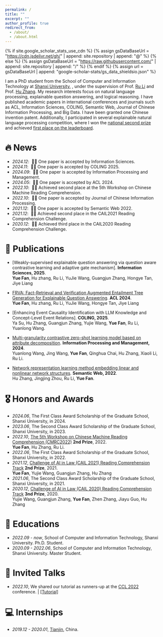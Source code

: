 ```yaml
---
permalink: /
title: ""
excerpt: ""
author_profile: true
redirect_from: 
  - /about/
  - /about.html
---
```


{% if site.google_scholar_stats_use_cdn %}
{% assign gsDataBaseUrl = "https://cdn.jsdelivr.net/gh/" | append: site.repository | append: "@" %}
{% else %}
{% assign gsDataBaseUrl = "https://raw.githubusercontent.com/" | append: site.repository | append: "/" %}
{% endif %}
{% assign url = gsDataBaseUrl | append: "google-scholar-stats/gs_data_shieldsio.json" %}

<span class='anchor' id='about-me'></span>

I am a PhD student from the School of Computer and Information Technology at [Shanxi University](https://www.sxu.edu.cn/), , under the supervision of Prof. [Ru Li](http://cs.sxu.edu.cn/faculty/professor/1448/index.htm) and Prof. [Hu Zhang](http://cs.sxu.edu.cn/faculty/professor/3367/index.htm). 
My research interests focus on natural language processing, explainable question answering, and logical reasoning. I have published academic papers in international conferences and journals such as ACL, Information Sciences, COLING, Semantic Web, Journal of Chinese Information Processing, and Big Data. I have been granted one Chinese invention patent. Additionally, I participated in several explainable natural language processing competition, where I won the [national second prize](https://hfl-rc.github.io/cmrc2022/results/) and achieved [first place on the leaderboard](https://aistudio.baidu.com/competition/detail/447/0/leaderboard). 


# 🔥 News
- *2024.12*: &nbsp;🎉🎉 One paper is accepted by Information Sciences.
- *2024.11*: &nbsp;🎉🎉 One paper is accepted by COLING 2025.
- *2024.09*: &nbsp;🎉🎉 One paper is accepted by Information Processing and Management.
- *2024.05*: &nbsp;🎉🎉 One paper is accepted by ACL 2024.
- *2022.10*: &nbsp;🎉🎉 Achieved second place at the 5th Workshop on Chinese Machine Reading Comprehension.
- *2022.10*: &nbsp;🎉🎉 One paper is accepted by Journal of Chinese Information Processing.
- *2021.12*: &nbsp;🎉🎉 One paper is accepted by Semantic Web 2022.
- *2021.12*: &nbsp;🎉🎉 Achieved second place in the CAIL2021 Reading Comprehension Challenge.
- *2020.12*: &nbsp;🎉🎉 Achieved third place in the CAIL2020 Reading Comprehension Challenge.

# 📝 Publications 

- [Weakly-supervised explainable question answering via question aware contrastive learning and adaptive gate mechanism]. **Information Sciences, 2025**.  
**Yue Fan**, Hu zhang, Ru Li, YuJie Wang, Guangjun Zhang, Hongye Tan, Jiye Liang

- [FRVA: Fact-Retrieval and Verification Augmented Entailment Tree Generation for Explainable Question Answering](https://2024.aclweb.org/program/finding_papers/). **ACL 2024**.  
**Yue Fan**, Hu zhang, Ru Li, YuJie Wang, Hongye Tan, Jiye Liang

- [Enhancing Event Causality Identification with LLM Knowledge and Concept-Level Event Relations]. **COLING, 2025**.      
Ya Su, Hu Zhang, Guangjun Zhang, Yujie Wang, **Yue Fan**, Ru Li, Yuanlong Wang.

- [Multi-granularity contrastive zero-shot learning model based on attribute decomposition](https://www.sciencedirect.com/science/article/pii/S0306457324002577). **Information Processing and Management, 2024**.      
Yuanlong Wang, Jing Wang, **Yue Fan**, Qinghua Chai, Hu Zhang, Xiaoli Li, Ru Li.

- [Network representation learning method embedding linear and nonlinear network structures](https://content.iospress.com/articles/semantic-web/sw212968). **Semantic Web, 2022**.      
Hu Zhang, Jingjing Zhou, Ru Li, **Yue Fan**.

# 🎖 Honors and Awards
- *2024.06*, The First Class Award Scholarship of the Graduate School, Shanxi University, in 2024.
- *2023.06*, The Second Class Award Scholarship of the Graduate School, Shanxi University, in 2023.
- *2022.10*, [The 5th Workshop on Chinese Machine Reading Comprehension (CMRC2022)](https://hfl-rc.github.io/cmrc2022/results/) **2nd Prize**, 2022.            
  **Yue Fan**, Hu Zhang, Ru Li.
- *2022.06*, The First Class Award Scholarship of the Graduate School, Shanxi University, in 2022.
- *2021.12*, [Challenge of AI in Law (CAIL 2021) Reading Comprehension Track](http://cail.cipsc.org.cn/task_summit.html?raceID=0&cail_tag=2021) **2nd Prize**, 2021.                    
  **Yue Fan**, Yujie Wang, Guangjun Zhang, Hu Zhang
- *2021.06*, The Second Class Award Scholarship of the Graduate School, Shanxi University, in 2021.
- *2020.12*, [Challenge of AI in Law (CAIL 2020) Reading Comprehension Track](http://cail.cipsc.org.cn/task_summit.html?raceID=0&cail_tag=2021) **3nd Prize**, 2020.                    
  Yujie Wang, Guangjun Zhang, **Yue Fan**, Zhen Zhang, Jiayu Guo, Hu Zhang

# 📖 Educations
- *2022.09 - now*, School of Computer and Information Technology, Shanxi University. Ph.D. Student.
- *2020.09 - 2022.06*, School of Computer and Information Technology, Shanxi University. Master Student.

# 💬 Invited Talks
- *2022.10*, We shared our tutorial as runners-up at the [CCL 2022](https://hfl-rc.github.io/cmrc2022/program/) conference. \| [\[Tutorial\]](https://hfl-rc.github.io/cmrc2022/program/)

# 💻 Internships
- *2019.12 - 2020.01*, [Tianjin](https://davidfan1224.github.io/yuefan/), China.
